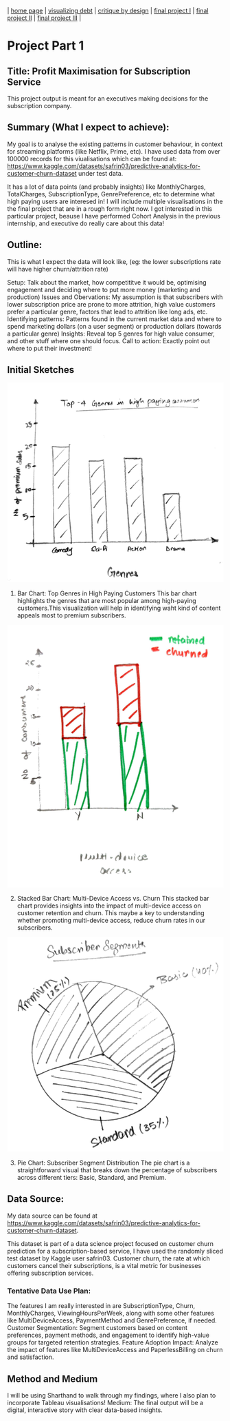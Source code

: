 | [home page](https://pratyushjain99.github.io/portfolio/) | [visualizing debt](visualizing-government-debt) | [critique by design](critique-by-design) | [final project I](Project1) | [final project II](Project2) | [final project III](Project3) |

# Project Part 1

## Title: Profit Maximisation for Subscription Service
This project output is meant for an executives making decisions for the subscription company.

## Summary (What I expect to achieve):
My goal is to analyse the existing patterns in customer behaviour, in context for streaming platforms (like Netflix, Prime, etc).
I have used data from over 100000 records for this viualisations which can be found at: https://www.kaggle.com/datasets/safrin03/predictive-analytics-for-customer-churn-dataset under test data.

It has a lot of data points (and probably insights) like MonthlyCharges,	TotalCharges,	SubscriptionType, GenrePreference, etc to determine what high paying users are interesed in! I will include multiple visualisations in the the final project that are in a rough form right now. I got interested in this particular project, beause I have performed Cohort Analysis in the previous internship, and executive do really care about this data!

## Outline:
This is what I expect the data will look like, (eg: the lower subscriptions rate will have higher churn/attrition rate)

Setup: Talk about the market, how competititve it would be, optimising engagement and deciding where to put more money (marketing and production)
Issues and Obervations: My assumption is that subscribers with lower subscription price are prone to more attrition, high value customers prefer a particular genre, factors that lead to attrition like long ads, etc.
Identifying patterns: Patterns found in the current market data and where to spend marketing dollars (on a user segment) or production dollars (towards a particular genre)
Insights: Reveal top 5 genres for high value consumer, and other stuff where one should focus.
Call to action: Exactly point out where to put their investment!



## Initial Sketches
![Bar-Graph](p1-bar.png)

1. Bar Chart: Top Genres in High Paying Customers
This bar chart  highlights the genres that are most popular among high-paying customers.This visualization will help in identifying waht kind of content appeals most to premium subscribers.


![Stacked-bargraph](p1-stacked-bar.png)

2. Stacked Bar Chart: Multi-Device Access vs. Churn
This stacked bar chart provides insights into the impact of multi-device access on customer retention and churn. This maybe a key to understanding whether promoting multi-device access, reduce churn rates in our subscribers.

![Pie-Chart](p1-pie.png)

3. Pie Chart: Subscriber Segment Distribution
The pie chart is a straightforward visual that breaks down the percentage of subscribers across different tiers: Basic, Standard, and Premium.

## Data Source:

My data source can be found at https://www.kaggle.com/datasets/safrin03/predictive-analytics-for-customer-churn-dataset.

This dataset is part of a data science project focused on customer churn prediction for a subscription-based service, I have used the randomly sliced test dataset by Kaggle user safrin03. Customer churn, the rate at which customers cancel their subscriptions, is a vital metric for businesses offering subscription services.

### Tentative Data Use Plan: 
The features I am really interested in are SubscriptionType, Churn, MonthlyCharges, ViewingHoursPerWeek, along with some other features like MultiDeviceAccess, PaymentMethod and GenrePreference, if needed.
Customer Segmentation: Segment customers based on content preferences, payment methods, and engagement to identify high-value groups for targeted retention strategies.
Feature Adoption Impact: Analyze the impact of features like MultiDeviceAccess and PaperlessBilling on churn and satisfaction.


## Method and Medium
I will be using Sharthand to walk through my findings, where I also plan to incorporate Tableau visualisations!
Medium: The final output will be a digital, interactive story with clear data-based insights.







